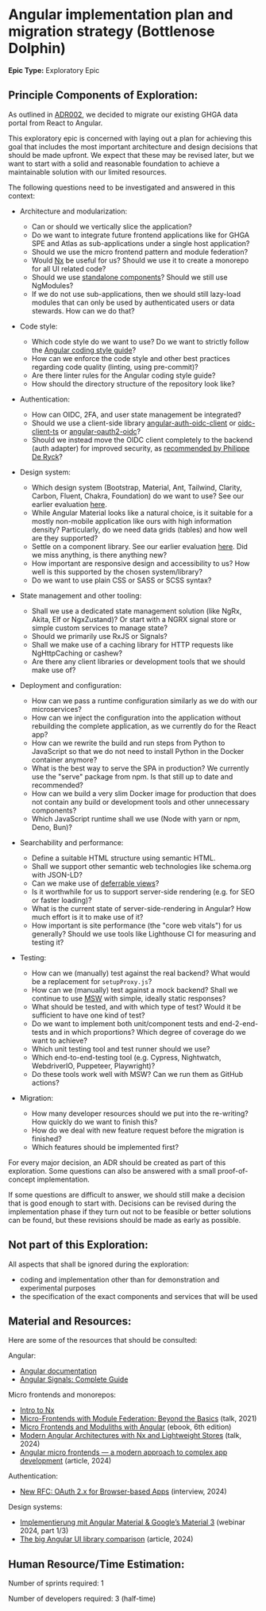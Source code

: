 # Angular implementation plan and migration strategy (Bottlenose Dolphin)

**Epic Type:** Exploratory Epic

## Principle Components of Exploration:

As outlined in [ADR002](https://github.com/ghga-de/adrs/blob/main/docs/adrs/adr002_angular_as_frontend_framework.md), we decided to migrate our existing GHGA data portal from React to Angular.

This exploratory epic is concerned with laying out a plan for achieving this goal that includes the most important architecture and design decisions that should be made upfront. We expect that these may be revised later, but we want to start with a solid and reasonable foundation to achieve a maintainable solution with our limited resources.

The following questions need to be investigated and answered in this context:

- Architecture and modularization:
  - Can or should we vertically slice the application?
  - Do we want to integrate future frontend applications like for GHGA SPE and Atlas as sub-applications under a single host application?
  - Should we use the micro frontend pattern and module federation?
  - Would [Nx](https://nx.dev/getting-started/why-nx) be useful for us? Should we use it to create a monorepo for all UI related code?
  - Should we use [standalone components](https://v17.angular.io/guide/standalone-components)? Should we still use NgModules?
  - If we do not use sub-applications, then we should still lazy-load modules that can only be used by authenticated users or data stewards. How can we do that?

- Code style:
  - Which code style do we want to use? Do we want to strictly follow the [Angular coding style guide](https://angular.dev/style-guide)?
  - How can we enforce the code style and other best practices regarding code quality (linting, using pre-commit)?
  - Are there linter rules for the Angular coding style guide?
  - How should the directory structure of the repository look like?

- Authentication:
  - How can OIDC, 2FA, and user state management be integrated?
  - Should we use a client-side library [angular-auth-oidc-client](https://github.com/damienbod/angular-auth-oidc-client) or [oidc-client-ts](https://github.com/authts/oidc-client-ts) or [angular-oauth2-oidc](https://github.com/manfredsteyer/angular-oauth2-oidc)?
  - Should we instead move the OIDC client completely to the backend (auth adapter) for improved security, as [recommended by Philippe De Ryck](https://www.youtube.com/live/mORR3hpMaJQ)?

- Design system:
  - Which design system (Bootstrap, Material, Ant, Tailwind, Clarity, Carbon, Fluent, Chakra, Foundation) do we want to use? See our earlier evaluation [here](https://github.com/ghga-de/adrs/pull/5/).
  - While Angular Material looks like a natural choice, is it suitable for a mostly non-mobile application like ours with high information density? Particularly, do we need data grids (tables) and how well are they supported?
  - Settle on a component library. See our earlier evaluation [here](https://github.com/ghga-de/adrs/pull/9). Did we miss anything, is there anything new?
  - How important are responsive design and accessibility to us? How well is this supported by the chosen system/library?
  - Do we want to use plain CSS or SASS or SCSS syntax?

- State management and other tooling:
  - Shall we use a dedicated state management solution (like NgRx, Akita, Elf or NgxZustand)? Or start with a NGRX signal store or simple custom services to manage state?
  - Should we primarily use RxJS or Signals?
  - Shall we make use of a caching library for HTTP requests like NgHttpCaching or cashew?
  - Are there any client libraries or development tools that we should make use of?

- Deployment and configuration:
  - How can we pass a runtime configuration similarly as we do with our microservices?
  - How can we inject the configuration into the application without rebuilding the complete application, as we currently do for the React app?
  - How can we rewrite the build and run steps from Python to JavaScript so that we do not need to install Python in the Docker container anymore?
  - What is the best way to serve the SPA in production? We currently use the "serve" package from npm. Is that still up to date and recommended?
  - How can we build a very slim Docker image for production that does not contain any build or development tools and other unnecessary components?
  - Which JavaScript runtime shall we use (Node with yarn or npm, Deno, Bun)?

- Searchability and performance:
  - Define a suitable HTML structure using semantic HTML.
  - Shall we support other semantic web technologies like schema.org with JSON-LD?
  - Can we make use of [deferrable views](https://angular.dev/guide/defer)?
  - Is it worthwhile for us to support server-side rendering (e.g. for SEO or faster loading)?
  - What is the current state of server-side-rendering in Angular? How much effort is it to make use of it?
  - How important is site performance (the "core web vitals") for us generally? Should we use tools like Lighthouse CI for measuring and testing it?

- Testing:
  - How can we (manually) test against the real backend? What would be a replacement for `setupProxy.js`?
  - How can we (manually) test against a mock backend? Shall we continue to use [MSW](https://mswjs.io/) with simple, ideally static responses?
  - What should be tested, and with which type of test? Would it be sufficient to have one kind of test?
  - Do we want to implement both unit/component tests and end-2-end-tests and in which proportions? Which degree of coverage do we want to achieve?
  - Which unit testing tool and test runner should we use?
  - Which end-to-end-testing tool (e.g. Cypress, Nightwatch, WebdriverIO, Puppeteer, Playwright)?
  - Do these tools work well with MSW? Can we run them as GitHub actions?

- Migration:
  - How many developer resources should we put into the re-writing? How quickly do we want to finish this?
  - How do we deal with new feature request before the migration is finished?
  - Which features should be implemented first?

For every major decision, an ADR should be created as part of this exploration.
Some questions can also be answered with a small proof-of-concept implementation.

If some questions are difficult to answer, we should still make a decision that is good enough to start with. Decisions can be revised during the implementation phase if they turn out not to be feasible or better solutions can be found, but these revisions should be made as early as possible.

## Not part of this Exploration:

All aspects that shall be ignored during the exploration:

- coding and implementation other than for demonstration and experimental purposes
- the specification of the exact components and services that will be used

## Material and Resources:

Here are some of the resources that should be consulted:

Angular:
- [Angular documentation](https://angular.dev)
- [Angular Signals: Complete Guide](https://blog.angular-university.io/angular-signals/)

Micro frontends and monorepos:
- [Intro to Nx](https://nx.dev/getting-started/intro)
- [Micro-Frontends with Module Federation: Beyond the Basics](https://www.youtube.com/watch?v=8peHqzO7oqE) (talk, 2021)
- [Micro Frontends and Moduliths with Angular](https://www.angulararchitects.io/en/ebooks/micro-frontends-and-moduliths-with-angular/) (ebook, 6th edition)
- [Modern Angular Architectures with Nx and Lightweight Stores](https://www.youtube.com/watch?v=Plsoiz1f6us) (talk, 2024)
- [Angular micro frontends — a modern approach to complex app development](https://angular.love/angular-micro-frontends-a-modern-approach-to-complex-app-development/) (article, 2024)

Authentication:
- [New RFC: OAuth 2.x for Browser-based Apps](https://www.youtube.com/live/mORR3hpMaJQ) (interview, 2024)

Design systems:
- [Implementierung mit Angular Material & Google’s Material 3](https://www.youtube.com/watch?v=h7zW9FCvU0A) (webinar 2024, part 1/3)
- [The big Angular UI library comparison](https://dev.to/kinginit/the-big-angular-ui-library-comparison-4ifp) (article, 2024)

## Human Resource/Time Estimation:

Number of sprints required: 1

Number of developers required: 3 (half-time)
